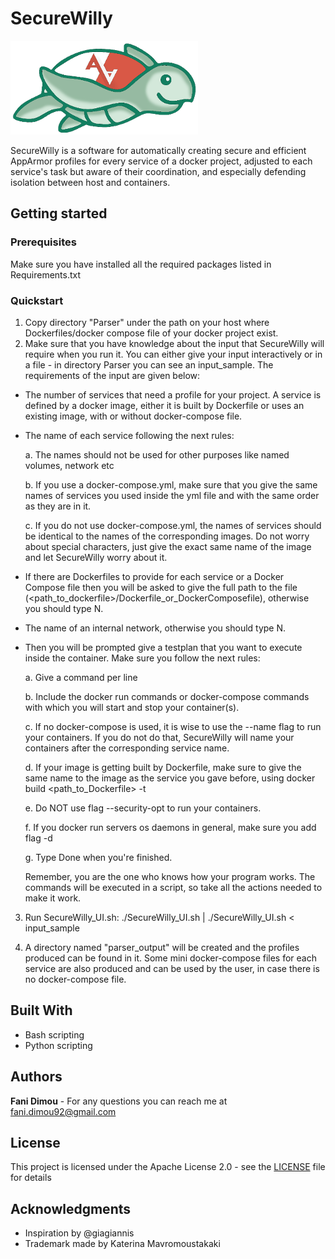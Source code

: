 # SecureWilly

![N|Solid](https://raw.githubusercontent.com/FaniD/SecureWilly/master/SecureWilly300px.png)

SecureWilly is a software for automatically creating secure and efficient AppArmor profiles for every service of a docker project, adjusted to each service's task but aware of their coordination, and especially defending isolation between host and containers.

## Getting started

### Prerequisites

Make sure you have installed all the required packages listed in Requirements.txt

### Quickstart
1. Copy directory "Parser" under the path on your host where Dockerfiles/docker compose file of your docker project exist.
2. Make sure that you have knowledge about the input that SecureWilly will require when you run it. You can either give your input interactively or in a file - in directory Parser you can see an input_sample. The requirements of the input are given below:

  * The number of services that need a profile for your project. A service is defined by a docker image, either it is built by Dockerfile or uses an existing image, with or without docker-compose file.
  
  * The name of each service following the next rules:
  
    a. The names should not be used for other purposes like named volumes, network etc
    
    b. If you use a docker-compose.yml, make sure that you give the same names of services you used inside the yml file and with the same order as they are in it.
    
    c. If you do not use docker-compose.yml, the names of services should be identical to the names of the corresponding images. Do not worry about special characters, just give the exact same name of the image and let SecureWilly worry about it.
    
  * If there are Dockerfiles to provide for each service or a Docker Compose file then you will be asked to give the full path to the file (<path_to_dockerfile>/Dockerfile_or_DockerComposefile), otherwise you should type N.
  
  * The name of an internal network, otherwise you should type N.
  
  * Then you will be prompted give a testplan that you want to execute inside the container. Make sure you follow the next rules:
  
    a. Give a command per line
    
    b. Include the docker run commands or docker-compose commands with which you will start and stop your container(s).
    
    c. If no docker-compose is used, it is wise to use the --name flag to run your containers. If you do not do that, SecureWilly will name your containers after the corresponding service name.
    
    d. If your image is getting built by Dockerfile, make sure to give the same name to the image as the service you gave before, using docker build <path_to_Dockerfile> -t <service>
    
    e. Do NOT use flag --security-opt to run your containers.
    
    f. If you docker run servers os daemons in general, make sure you add flag -d
    
    g. Type Done when you're finished.
    
    Remember, you are the one who knows how your program works. The commands will be executed in a script, so take all the actions needed to make it work.

3. Run SecureWilly_UI.sh: ./SecureWilly_UI.sh | ./SecureWilly_UI.sh < input_sample

4. A directory named "parser_output" will be created and the profiles produced can be found in it. Some mini docker-compose files for each service are also produced and can be used by the user, in case there is no docker-compose file.

## Built With

* Bash scripting
* Python scripting

## Authors

**Fani Dimou** - For any questions you can reach me at fani.dimou92@gmail.com

## License

This project is licensed under the Apache License 2.0 - see the [LICENSE](LICENSE) file for details

## Acknowledgments

* Inspiration by @giagiannis
* Trademark made by Katerina Mavromoustakaki
